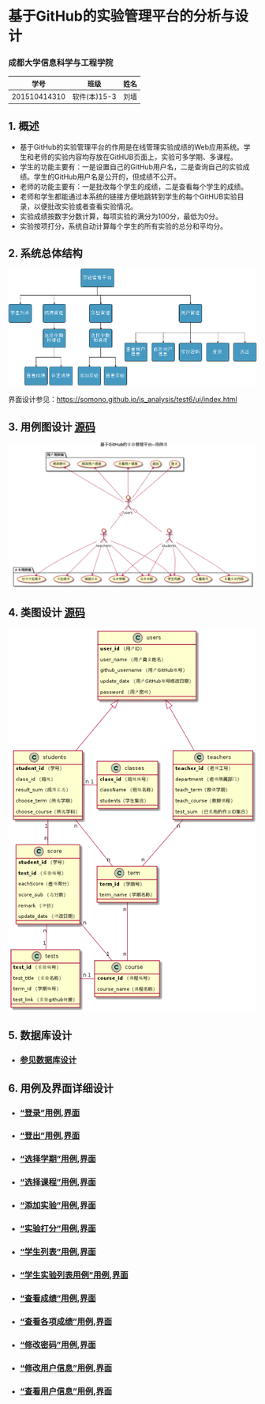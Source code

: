 <!-- markdownlint-disable MD033-->
<!-- 禁止MD033类型的警告 https://www.npmjs.com/package/markdownlint -->

# 基于GitHub的实验管理平台的分析与设计

### 成都大学信息科学与工程学院

|学号|班级|姓名|
|:-------:|:------------: | :-------:|
|201510414310|软件(本)15-3|刘墙|

## 1. 概述
- 基于GitHub的实验管理平台的作用是在线管理实验成绩的Web应用系统。学生和老师的实验内容均存放在GitHUB页面上，实验可多学期、多课程。
- 学生的功能主要有：一是设置自己的GitHub用户名，二是查询自己的实验成绩。学生的GitHub用户名是公开的，但成绩不公开。
- 老师的功能主要有：一是批改每个学生的成绩，二是查看每个学生的成绩。
- 老师和学生都能通过本系统的链接方便地跳转到学生的每个GitHUB实验目录，以便批改实验或者查看实验情况。
- 实验成绩按数字分数计算，每项实验的满分为100分，最低为0分。
- 实验按项打分，系统自动计算每个学生的所有实验的总分和平均分。
    
## 2. 系统总体结构
![](sysStruct.png)

界面设计参见：https://somono.github.io/is_analysis/test6/ui/index.html
    
## 3. 用例图设计 [源码](src/useCase.puml)
![](UseCase.png)

## 4. 类图设计 [源码](src/class.puml)
![](./class.png)

## 5. 数据库设计
- ### [参见数据库设计](./数据库设计.md)

## 6. 用例及界面详细设计

- ### [“登录”用例](./usecase/login.md),[界面](https://somono.github.io/is_analysis/test6/ui/index.html)

- ### [“登出”用例](./usecase/logout.md),[界面](https://somono.github.io/is_analysis/test6/ui/index.html)

- ### [“选择学期”用例](./usecase/chooseTerm.md),[界面](https://somono.github.io/is_analysis/test6/ui/chooseterm.html)

- ### [“选择课程”用例](./usecase/chooseCourse.md),[界面](https://somono.github.io/is_analysis/test6/ui/choosecourse.html)

- ### [“添加实验”用例](./usecase/addWork.md),[界面](https://somono.github.io/is_analysis/test6/ui/putworks.html)

- ### [“实验打分”用例](./usecase/markWorks.md),[界面](https://somono.github.io/is_analysis/test6/ui/markworks.html)

- ### [“学生列表”用例](./usecase/studentList.md),[界面](https://somono.github.io/is_analysis/test6/ui/studentlist.html)

- ### [“学生实验列表用例”用例](./usecase/stuWorkList.md),[界面](https://somono.github.io/is_analysis/test6/ui/stuworksscore.html)

- ### [“查看成绩”用例](./usecase/grades.md),[界面](https://somono.github.io/is_analysis/test6/ui/stuworksscore.html)

- ### [“查看各项成绩”用例](./usecase/workdtlScore.md),[界面](https://somono.github.io/is_analysis/test6/ui/workdtlscores.html)

- ### [“修改密码”用例](./usecase/setPassWord.md),[界面](https://somono.github.io/is_analysis/test6/ui/chooseterm.html)

- ### [“修改用户信息”用例](./usecase/upUserInfo.md),[界面](https://somono.github.io/is_analysis/test6/ui/chooseterm.html)

- ### [“查看用户信息”用例](./usecase/userInfo.md),[界面](https://somono.github.io/is_analysis/test6/ui/chooseterm.html)

    